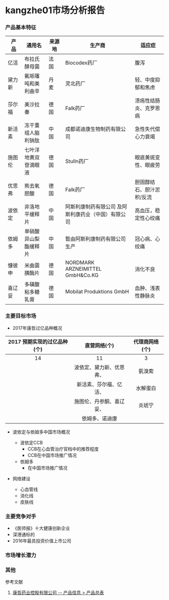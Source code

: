 # kangzhe01市场分析报告

### 产品基本特征

| 产　品 | 通用名               | 来源地 | 生产商                                              | 适应症                    |
|--------|----------------------|--------|-----------------------------------------------------|---------------------------|
| 亿活   | 布拉氏酵母菌         | 法　国 | Biocodex药厂                                        | 腹泻                      |
| 黛力新 | 氟哌噻吨和美利曲辛   | 丹　麦 | 灵北药厂                                            | 轻、中度抑郁和焦虑        |
| 莎尔福 | 美沙拉秦             | 德　国 | Falk药厂                                            | 溃疡性结肠炎、克罗恩病    |
| 新活素 | 冻干重组人脑利钠肽   | 中　国 | 成都诺迪康生物制药有限公司                          | 急性失代偿心力衰竭        |
| 施图伦 | 七叶洋地黄双苷滴眼液 | 德　国 | Stulln药厂                                          | 眼底黄斑变性、眼疲劳      |
| 优思弗 | 熊去氧胆酸           | 德　国 | Falk药厂                                            | 胆固醇结石、胆汁淤积/反流 |
| 波依定 | 非洛地平缓释片       | 中　国 | 阿斯利康制药有限公司 及阿斯利康药业（中国）有限公司 | 高血压，稳定性心绞痛      |
| 依姆多 | 单硝酸异山梨酯缓释片 | 中　国 | 暂由阿斯利康制药有限公司生产                        | 冠心病、心绞痛            |
| 慷彼申 | 米曲菌胰酶片         | 德　国 | NORDMARK ARZNEIMITTEL GmbH&Co.KG                    | 消化不良                  |
| 喜辽妥 | 多磺酸粘多糖乳膏     | 德　国 | Mobilat Produktions GmbH                            |  血肿、浅表性静脉炎       |

### 主要目标市场
- 2017年康哲过亿品种概况

| 2017 预期实现的过亿品种(个) |       直营网络(个)       | 代理商网络(个) |
|:---------------------------:|:------------------------:|:--------------:|
|              14             |            11            |        3       |
|                             | 波依定、黛力新、优思弗、 | 氨溴索         |
|                             | 新活素、莎尔福、亿活、   | 水解蛋白       |
|                             | 施图伦、丹参酮、喜辽妥、 | 炎琥宁         |
|                             | 依姆多、诺迪康           |                |

- 波依定与依姆多中国市场概况
  - 波依定CCB
    + CCB在心血管治疗官档中的推荐程度
    + CCB在中国市场推广情况
  - 依姆多
    + 在中国市场推广情况

- 网络建设
  + 心血管线
  + 消化线
  + 皮肤线

### 主要竞争对手
- 《医师报》十大健康创新企业
- 深港通标的
- 2016年最具投资价值上市公司

### 市场增长潜力
### 其他

参考文献
1. [康哲药业控股有限公司 -- 产品信息 > 产品总表](http://www.cms.net.cn/CMSZHWEB/Portfolio/Portfolio.htm)